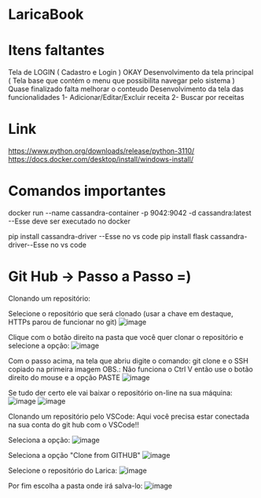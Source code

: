 # LaricaBook

# Itens faltantes
Tela de LOGIN ( Cadastro e Login ) OKAY
Desenvolvimento da tela principal ( Tela base que contém o menu que possibilita navegar pelo sistema ) Quase finalizado falta melhorar o conteudo 
Desenvolvimento da tela das funcionalidades
  1- Adicionar/Editar/Excluir receita
  2- Buscar por receitas
  
# Link
https://www.python.org/downloads/release/python-3110/
https://docs.docker.com/desktop/install/windows-install/

# Comandos importantes 
docker run --name cassandra-container -p 9042:9042 -d cassandra:latest --Esse deve ser executado no docker

pip install cassandra-driver --Esse no vs code
pip install flask cassandra-driver--Esse no vs code

# Git Hub -> Passo a Passo =)

Clonando um repositório:

Selecione o repositório que será clonado (usar a chave em destaque, HTTPs parou de funcionar no git)
![image](https://github.com/user-attachments/assets/c74db787-cfe6-494c-9042-695d51d1f978)

Clique com o botão direito na pasta que você quer clonar o repositório e selecione a opção:
![image](https://github.com/user-attachments/assets/5ea4b0ea-8a41-4ec0-84de-c95b8a3a38d9)

Com o passo acima, na tela que abriu digite o comando: git clone e o SSH copiado na primeira imagem OBS.: Não funciona o Ctrl V então use o botão direito do mouse e a opção PASTE
![image](https://github.com/user-attachments/assets/7facbb1c-6a15-46e2-a9af-42502a391229)

Se tudo der certo ele vai baixar o repositório on-line na sua máquina:
![image](https://github.com/user-attachments/assets/2e64e483-7a52-4589-a46c-59a17254dec8)
![image](https://github.com/user-attachments/assets/749dc1ed-213d-499c-b8d5-9e61cdd4c347)


Clonando um repositório pelo VSCode:
Aqui você precisa estar conectada na sua conta do git hub com o VSCode!!

Seleciona a opção:
![image](https://github.com/user-attachments/assets/91552009-c830-497c-8417-eb9ec65b243c)

Seleciona a opção "Clone from GITHUB"
![image](https://github.com/user-attachments/assets/da2f72aa-af5c-425e-8644-c665d68f1d8b)

Selecione o repositório do Larica:
![image](https://github.com/user-attachments/assets/f36b94c0-002c-4ee0-a759-5828bbe8419d)

Por fim escolha a pasta onde irá salva-lo:
![image](https://github.com/user-attachments/assets/7e7394a8-4af3-407a-9727-ff2bfcd4f08c)

